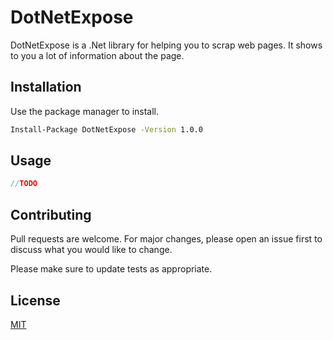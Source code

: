# DotNetExpose

DotNetExpose is a .Net library for helping you to scrap web pages. It shows to you a lot of information about the page.

## Installation

Use the package manager to install.

```bash
Install-Package DotNetExpose -Version 1.0.0
```

## Usage

```C#
//TODO
```

## Contributing
Pull requests are welcome. For major changes, please open an issue first to discuss what you would like to change.

Please make sure to update tests as appropriate.

## License
[MIT](https://choosealicense.com/licenses/mit/)
